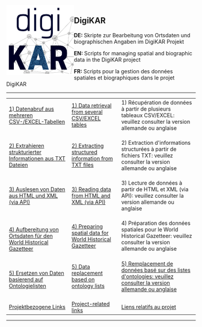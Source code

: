 <img src="./DigiKAR_logo-small.png" alt="drawing" width="180" style="padding=10px" align="left"/>

<h2>DigiKAR</h2>

<p><strong>DE: </strong>Skripte zur Bearbeitung von Ortsdaten und biographischen Angaben im DigiKAR Projekt</p>
<p><strong>EN: </strong>Scripts for managing spatial and biographic data in the DigiKAR project</p>
<p><strong>FR: </strong>Scripts pour la gestion des données spatiales et biographiques dans le projet DigiKAR</p>

<hr>

 <table width="100%">
  <tr>
    <td><a href="https://ieg-dhr.github.io/DigiKAR/CSV-EXCEL_de.html">1) Datenabruf aus mehreren CSV-/EXCEL-Tabellen</a><br><br></td>
    <td><a href="https://ieg-dhr.github.io/DigiKAR/CSV-EXCEL_en.html">1) Data retrieval from several CSV/EXCEL tables</a><br><br></td>
    <td>1) Récupération de données à partir de plusieurs tableaux CSV/EXCEL: veuillez consulter la version allemande ou anglaise</a><br><br></td>
  </tr>
  <tr>
    <td><a href="https://ieg-dhr.github.io/DigiKAR/TXT_de.html">2) Extrahieren strukturierter Informationen aus TXT Dateien</a><br><br></td>
    <td><a href="https://ieg-dhr.github.io/DigiKAR/TXT_en.html">2) Extracting structured information from TXT files</a><br><br></td>
    <td>2) Extraction d'informations structurées à partir de fichiers TXT: veuillez consulter la version allemande ou anglaise</a><br><br></td>
  </tr>
   <tr>
    <td><a href="https://ieg-dhr.github.io/DigiKAR/XML_de.html">3) Auslesen von Daten aus HTML und XML (via API)</a><br><br></td>
    <td><a href="https://ieg-dhr.github.io/DigiKAR/XML_en.html">3) Reading data from HTML and XML (via API)</a><br><br></td>
    <td>3) Lecture de données à partir de HTML et XML (via API): veuillez consulter la version allemande ou anglaise</a><br><br></td>
  </tr>
  <tr>
    <td><a href="https://ieg-dhr.github.io/DigiKAR/WHG_de.html">4) Aufbereitung von Ortsdaten für den World Historical Gazetteer</a></td>
    <td><a href="https://ieg-dhr.github.io/DigiKAR/WHG_en.html">4) Preparing spatial data for World Historical Gazetteer</a><br><br></td>
    <td>4) Préparation des données spatiales pour le World Historical Gazetteer: veuillez consulter la version allemande ou anglaise</a><br><br></td>
  </tr>
  <tr>
    <td><a href="https://ieg-dhr.github.io/DigiKAR/MAPPING_de.html">5) Ersetzen von Daten basierend auf Ontologielisten</a></td>
    <td><a href="https://ieg-dhr.github.io/DigiKAR/MAPPING_en.html">5) Data replacement based on ontology lists</a><br><br></td>
    <td><a href="https://ieg-dhr.github.io/DigiKAR/MAPPING_fr.html">5) Remplacement de données basé sur des listes d'ontologies: veuillez consulter la version allemande ou anglaise</a><br><br></td>
  </tr>
  <tr>
    <td><a href="https://ieg-dhr.github.io/DigiKAR/LINKS_de.html">Projektbezogene Links</a></td>
    <td><a href="https://ieg-dhr.github.io/DigiKAR/LINKS_en.html">Project-related links</a></td>
    <td><a href="https://ieg-dhr.github.io/DigiKAR/LINKS_fr.html">Liens relatifs au projet</a></td>
  </tr>
</table> 

<hr>








